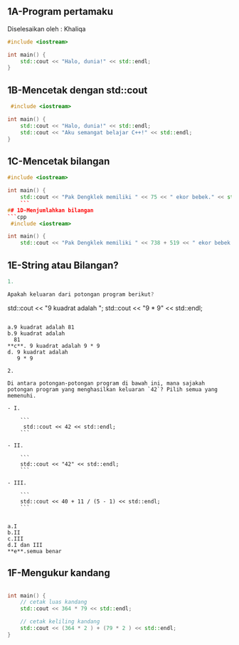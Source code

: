 ## 1A-Program pertamaku 
Diselesaikan oleh : Khaliqa

```cpp 
#include <iostream>

int main() {
    std::cout << "Halo, dunia!" << std::endl;
}
```

## 1B-Mencetak dengan std::cout 
```cpp
 #include <iostream>

int main() {
    std::cout << "Halo, dunia!" << std::endl;
    std::cout << "Aku semangat belajar C++!" << std::endl;
}
```
## 1C-Mencetak bilangan 
```cpp 
#include <iostream>

int main() {
    std::cout << "Pak Dengklek memiliki " << 75 << " ekor bebek." << std::endl;
    ```
## 1D-Menjumlahkan bilangan
```cpp
 #include <iostream>

int main() {
    std::cout << "Pak Dengklek memiliki " << 738 + 519 << " ekor bebek." << std::endl;
```

## 1E-String atau Bilangan?
```cpp
1.

Apakah keluaran dari potongan program berikut?

```
std::cout << "9 kuadrat adalah ";
std::cout << "9 * 9" << std::endl;
```

a.9 kuadrat adalah 81
b.9 kuadrat adalah 
  81  
**c**. 9 kuadrat adalah 9 * 9
d. 9 kuadrat adalah 
   9 * 9

2.

Di antara potongan-potongan program di bawah ini, mana sajakah potongan program yang menghasilkan keluaran `42`? Pilih semua yang memenuhi.

- I.
    
    ```
     std::cout << 42 << std::endl;
    ```
    
- II.
    
    ```
    std::cout << "42" << std::endl;
    ```
    
- III.
    
    ```
    std::cout << 40 + 11 / (5 - 1) << std::endl;
    ```
    

a.I
b.II
c.III
d.I dan III
**e**.semua benar
```
## 1F-Mengukur kandang
```cpp #include <iostream>

int main() {
    // cetak luas kandang
    std::cout << 364 * 79 << std::endl;

    // cetak keliling kandang
    std::cout << (364 * 2 ) + (79 * 2 ) << std::endl;
}
```
